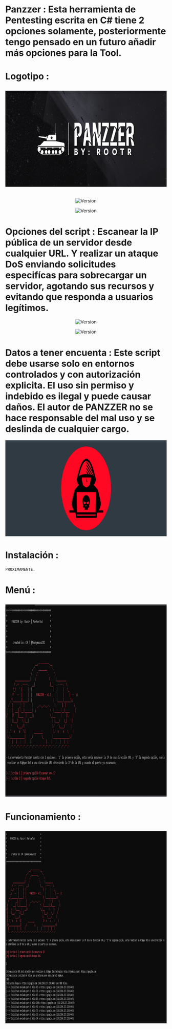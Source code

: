 # Panzzer : Esta herramienta de Pentesting escrita en C# tiene 2 opciones solamente, posteriormente tengo pensado en un futuro añadir más opciones para la Tool.

# Logotipo : <p align="center"> <img width="600" height="300" src="https://github.com/Rootteadoorg/PANZZER/blob/main/Fotos/Logotipo%20Panzzer.png"> </pag>

<p align="center"><img width="200px" alt="Version" src="https://img.shields.io/badge/PANZZER-grey.svg?style=for-the-glag"/></p>
<p align="center"><img width="150px" alt="Version" src="https://img.shields.io/badge/version-1.1-red.svg?style=for-the-glag"/></p>

# Opciones del script : Escanear la IP pública de un servidor desde cualquier URL. Y realizar un ataque DoS enviando solicitudes especifícas para sobrecargar un servidor, agotando sus recursos y evitando que responda a usuarios legítimos.

<p align="center"><img width="150px" alt="Version" src="https://img.shields.io/badge/SDK .NET-8.0-red.svg?style=for-the-glag"/></p>
<p align="center"><img width="150px" alt="Version" src="https://img.shields.io/badge/C-(sharp)-blue.svg?style=for-the-moon"/></p>

# Datos a tener encuenta : Este script debe usarse solo en entornos controlados y con autorización explicita. El uso sin permiso y indebido es ilegal y puede causar daños. El autor de PANZZER no se hace responsable del mal uso y se deslinda de cualquier cargo.

<p align="center"> <img width="900" height="300" src="https://github.com/Rootteadoorg/PANZZER/blob/main/Fotos/warning.png"> </pag>

# Instalación : 
```bash
PROXIMAMENTE.
```
# Menú : <p align="center"> <img width="1000" height="600" src="https://github.com/Rootteadoorg/PANZZER/blob/main/Fotos/Men%C3%BA.png"> </pag>

# Funcionamiento : <p align="center"> <img width="1000" height="600" src="https://github.com/Rootteadoorg/PANZZER/blob/main/Fotos/funcionamiento.png"> </pag>
